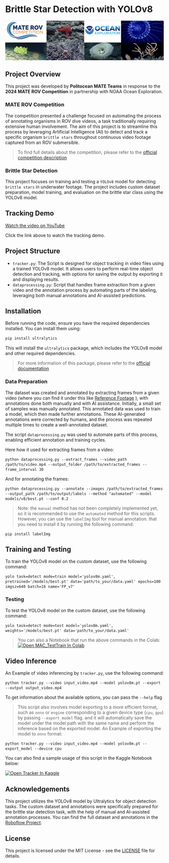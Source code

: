 # Brittle Star Detection with YOLOv8

![MATE ROV Competition](meta/image.png)

## Project Overview

This project was developed by __Politocean MATE Teams__ in response to the __2024 MATE ROV Competition__ in partnership with NOAA Ocean Exploration.

### MATE ROV Competition

The competition presented a challenge focused on automating the process of annotating organisms in ROV dive videos, a task traditionally requiring extensive human involvement. The aim of this project is to streamline this process by leveraging Artificial Intelligence (AI) to detect and track a specific organism `brittle stars` throughout continuous video footage captured from an ROV submersible. 

> To find full details about the competition, please refer to the [official competition description](https://20693798.fs1.hubspotusercontent-na1.net/hubfs/20693798/2024%20OER%20MATE%20ROV%20Computer%20Coding%20Challenge%20Updated.pdf)

### Brittle Star Detection

This project focuses on training and testing a `YOLOv8` model for detecting `brittle stars` in underwater footage. The project includes custom dataset preparation, model training, and evaluation on the brittle star class using the YOLOv8 model.

## Tracking Demo

[Watch the video on YouTube](https://youtu.be/zeGXB6fh-jM)

Click the link above to watch the tracking demo.

## Project Structure

- `tracker.py`:  The Script is designed for object tracking in video files using a trained YOLOv8 model. It allows users to perform real-time object detection and tracking, with options for saving the output by exporting it and displaying results.
- `dataprocessing.py`: Script that handles frame extraction from a given video and the annotation process by automating parts of the labeling, leveraging both manual annotations and AI-assisted predictions. 

## Installation

Before running the code, ensure you have the required dependencies installed. You can install them using:

```bash
pip install ultralytics
```

This will install the `ultralytics` package, which includes the YOLOv8 model and other required dependencies.

> For more information of this package, please refer to the [official documentation](https://docs.ultralytics.com/modes/train/)

### Data Preparation

The dataset was created and annotated by extracting frames from a given video (where you can find it under this like [Reference Footage](https://drive.google.com/file/d/1Wb9GjKUs6-hu4zLdTqaahYo66ZOhCXhr/view) ), with annotations done both manually and with AI assistance. Initially, a small set of samples was manually annotated. This annotated data was used to train a model, which then made further annotations. These AI-generated annotations were corrected by humans, and the process was repeated multiple times to create a well-annotated dataset.

The script `dataprocessing.py` was used to automate parts of this process, enabling efficient annotation and training cycles.

Here how it used for extracting frames from a video:

```shell
python dataprocessing.py --extract_frames --video_path /path/to/video.mp4 --output_folder /path/to/extracted_frames --frame_interval 30
```

And for annotating the frames:

```shell
python dataprocessing.py --annotate --images /path/to/extracted_frames --output_path /path/to/output/labels --method "automated" --model models/v8/best.pt --conf 0.2
```

> Note: the `manual` method has not been completely implemented yet, so it is recommended to use the `automated` method for this scripts. However, you can use the `labelImg` tool for manual annotation. that you need to install it by running the following command:

```shell
pip install labelImg
```


## Training and Testing

To train the YOLOv8 model on the custom dataset, use the following command:

```shell
yolo task=detect mode=train model='yolov8m.yaml', pretrained='/models/best.pt' data='path/to_your/data.yaml' epochs=100 imgsz=640 batch=16 name='FP_v7' 
```

### Testing

To test the YOLOv8 model on the custom dataset, use the following command:

```shell
yolo task=detect mode=test model='yolov8m.yaml', weights='/models/best.pt' data='path/to_your/data.yaml' 
```

> You can also a Notebook that run the above commands in the Colab: <a href="https://colab.research.google.com/drive/1lNODOdyH-6XDyc6dgwnAaHWMA5Fn8ZkQ?usp=sharing"><img src="https://colab.research.google.com/assets/colab-badge.svg"  alt="Open MAC_TestTrain In Colab" ></a>

## Video Inference

An Example of video inferencing by `tracker.py`, use the following command:

```shell
python tracker.py --video input_video.mp4 --model yolov8m.pt --export --output output_video.mp4
```

To get information about the available options, you can pass the `--help` flag

> This script also involves model exporting to a more efficient format, such as `onnx` or `engine` corresponding to a given device type (`cpu`, `gpu`) by passing `--export_model` flag. and it will automatically save the model under the model path with the same name and perform the inference based on the exported model. An Example of exporting the model to `onnx` format:

```shell
python tracker.py --video input_video.mp4 --model yolov8m.pt --export_model --device cpu
```

You can also find a sample usage of this script in the Kaggle Notebook below:

<a href="https://www.kaggle.com/code/sinabehnam1999/tracker"><img src="https://kaggle.com/static/images/open-in-kaggle.svg" alt="Open Tracker In Kaggle"></a>

## Acknowledgements

This project utilizes the YOLOv8 model by Ultralytics for object detection tasks. The custom dataset and annotations were specifically prepared for the brittle star detection task, with the help of manual and AI-assisted annotation processes. You can find the full dataset and annotations in the [Roboflow Project](https://universe.roboflow.com/sina-6juio/mac-p9chv).

## License

This project is licensed under the MIT License - see the [LICENSE](LICENSE) file for details.